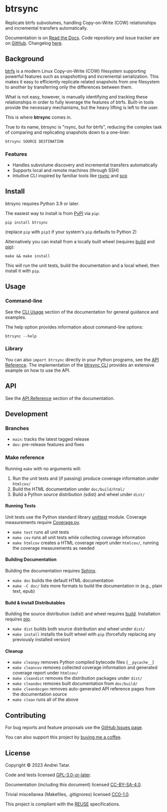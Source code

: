 <!--
Copyright © 2023 Andrei Tatar <andrei.ttr@gmail.com>

SPDX-License-Identifier: CC-BY-SA-4.0
-->

# btrsync

Replicate btrfs subvolumes, handling Copy-on-Write (COW) relationships and incremental transfers automatically.

Documentation is on [Read the Docs](https://btrsync.readthedocs.io).
Code repository and issue tracker are on [GitHub](https://github.com/andreittr/btrsync).
Changelog [here](CHANGELOG.md).

## Background
[btrfs](https://btrfs.wiki.kernel.org) is a modern Linux Copy-on-Write (COW) filesystem supporting powerful features such as snapshotting and incremental serialization.
This makes it easy to efficiently replicate related snapshots from one filesystem to another by transferring only the differences between them.

What is not easy, however, is manually identifying and tracking these relationships in order to fully leverage the features of btrfs.
Built-in tools provide the necessary mechanisms, but the heavy lifting is left to the user.

This is where **btrsync** comes in.

True to its name, btrsync is "rsync, but for btrfs", reducing the complex task of comparing and replicating snapshots down to a one-liner:
```
btrsync SOURCE DESTINATION
```

### Features
- Handles subvolume discovery and incremental transfers automatically
- Supports local and remote machines (through SSH)
- Intuitive CLI inspired by familiar tools like [rsync](https://rsync.samba.org/) and [scp](https://man.openbsd.org/scp.1)

## Install
btrsync requires Python 3.9 or later.

The easiest way to install is from [PyPI](https://pypi.org/project/btrsync/) via `pip`:
```
pip install btrsync
```
(replace `pip` with `pip3` if your system's `pip` defaults to Python 2)

Alternatively you can install from a locally built wheel (requires [build](https://github.com/pypa/build) and [pip](https://pip.pypa.io/)):
```
make && make install
```
This will run the unit tests, build the documentation and a local wheel, then install it with `pip`.

## Usage
### Command-line
See the [CLI Usage](https://btrsync.readthedocs.io/en/latest/cli-usage.html) section of the documentation for general guidance and examples.

The help option provides information about command-line options:
```
btrsync --help
```

### Library
You can also `import btrsync` directly in your Python programs, see the [API Reference](https://btrsync.readthedocs.io/en/latest/api.html).
The implementation of the [btrsync CLI](btrsync/cli.py) provides an extensive example on how to use the API.

## API

See the [API Reference](https://btrsync.readthedocs.io/en/latest/api.html) section of the documentation.

## Development
### Branches
- `main`: tracks the latest tagged release
- `dev`: pre-release features and fixes

### Make reference
Running `make` with no arguments will:
1. Run the unit tests and (if passing) produce coverage information under `htmlcov/`
1. Build the HTML documentation under `doc/build/html/`
1. Build a Python source distribution (sdist) and wheel under `dist/`

#### Running Tests
Unit tests use the Python standard library [unittest](https://docs.python.org/3/library/unittest.html) module.
Coverage measurements require [Coverage.py](https://github.com/nedbat/coveragepy).
- `make test` runs all unit tests
- `make cov` runs all unit tests while collecting coverage information
- `make htmlcov` creates a HTML coverage report under `htmlcov/`, running the coverage measurements as needed

#### Building Documentation
Building the documentation requires [Sphinx](https://www.sphinx-doc.org).
- `make doc` builds the default HTML documentation
- `make -C doc/` lists more formats to build the documentation in (e.g., plain text, epub)

#### Build & Install Distributables
Building the source distribution (sdist) and wheel requires [build](https://github.com/pypa/build).
Installation requires [pip](https://pip.pypa.io/).
- `make dist` builds both source distribution and wheel under `dist/`
- `make install` installs the built wheel with `pip` (forcefully replacing any previously installed version)

#### Cleanup
- `make cleanpy` removes Python compiled bytecode files (`__pycache__`)
- `make cleancov` removes collected coverage information and generated coverage report under `htmlcov/`
- `make cleandist` removes the distribution packages under `dist/`
- `make cleandoc` removes built documentation from `doc/build/`
- `make cleandocgen` removes auto-generated API reference pages from the documentation source
- `make clean` runs all of the above

## Contributing

For bug reports and feature proposals use the [GitHub Issues page](https://github.com/andreittr/btrsync/issues).

You can also support this project by [buying me a coffee](https://www.buymeacoffee.com/andrei.ttr).

## License
Copyright © 2023 Andrei Tatar.

Code and tests licensed [GPL-3.0-or-later](LICENSES/GPL-3.0-or-later.txt).

Documentation (including this document) licensed [CC-BY-SA-4.0](LICENSES/CC-BY-SA-4.0.txt).

Trivial miscellanea (Makefiles, .gitignores) licensed [CC0-1.0](LICENSES/CC0-1.0.txt).

This project is compliant with the [REUSE](https://reuse.software) specifications.
